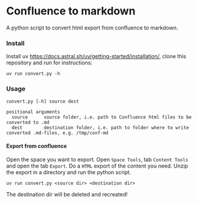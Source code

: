 # Confluence to markdown

A python script to convert html export from confluence to markdown.

### Install

Install uv https://docs.astral.sh/uv/getting-started/installation/, clone this repository and run for instructions:

```
uv run convert.py -h
```

### Usage

```
convert.py [-h] source dest

positional arguments
  source      source folder, i.e. path to Confluence html files to be converted to .md
  dest        destination folder, i.e. path to folder where to write converted .md-files, e.g. /tmp/conf-md
```

#### Export from confluence

Open the space you want to export. Open ```Space Tools```, tab ```Content Tools``` and open the tab ```Export```. Do a ```HTML``` export of the content you need. Unzip the export in a directory and run the python script.

```
uv run convert.py <source dir> <destination dir>
```

The destination dir will be deleted and recreated!
